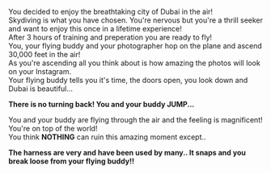 You decided to enjoy the breathtaking city of Dubai in the air!  
Skydiving is what you have chosen. You're nervous but you're a thrill seeker and want to enjoy this once in a lifetime experience!  
After 3 hours of training and preperation you are ready to fly!  
You, your flying buddy and your photographer hop on the plane and ascend 30,000 feet in the air!  
As you're ascending all you think about is how amazing the photos will look on your Instagram.  
Your flying buddy tells you it's time, the doors open, you look down and Dubai is beautiful...

**There is no turning back! You and your buddy JUMP...**

You and your buddy are flying through the air and the feeling is magnificent! You're on top of the world!  
You think **NOTHING** can ruin this amazing moment except..

**The harness are very and have been used by many.. It snaps and you break loose from your flying buddy!!**
